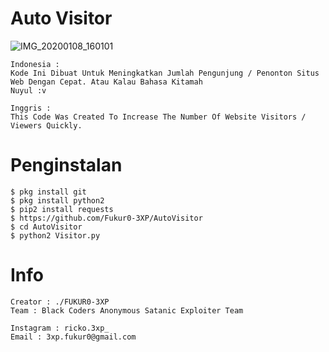 # Auto Visitor

![IMG_20200108_160101](https://user-images.githubusercontent.com/59508497/71964583-73bff380-3230-11ea-945a-31f06299f1ea.JPG)

```
Indonesia :
Kode Ini Dibuat Untuk Meningkatkan Jumlah Pengunjung / Penonton Situs Web Dengan Cepat. Atau Kalau Bahasa Kitamah
Nuyul :v
```
```
Inggris : 
This Code Was Created To Increase The Number Of Website Visitors / Viewers Quickly.
```
# Penginstalan
```
$ pkg install git
$ pkg install python2
$ pip2 install requests
$ https://github.com/Fukur0-3XP/AutoVisitor
$ cd AutoVisitor
$ python2 Visitor.py
```

# Info
```
Creator : ./FUKUR0-3XP
Team : Black Coders Anonymous Satanic Exploiter Team

Instagram : ricko.3xp_
Email : 3xp.fukur0@gmail.com
```

